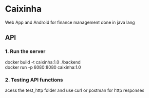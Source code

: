 # Caixinha
Web App and Android for finance management done in java lang

## API
### 1. Run the server

docker build -t caixinha:1.0 ./backend <br/>
docker run -p 8080:8080 caixinha:1.0 

### 2. Testing API functions

acess the test_http folder and use curl or postman for http responses
 
